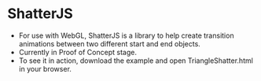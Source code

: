 # ShatterJS
- For use with WebGL, ShatterJS is a library to help create transition animations between two different start and end objects.
- Currently in Proof of Concept stage.
- To see it in action, download the example and open TriangleShatter.html in your browser.

